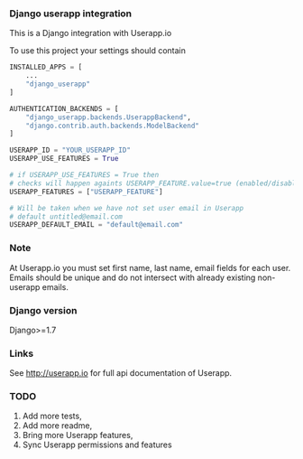 ### Django userapp integration

This is a Django integration with Userapp.io

To use this project your settings should contain

```py
INSTALLED_APPS = [
    ...
    "django_userapp"
]

AUTHENTICATION_BACKENDS = [
    "django_userapp.backends.UserappBackend",
    "django.contrib.auth.backends.ModelBackend"
]

USERAPP_ID = "YOUR_USERAPP_ID"
USERAPP_USE_FEATURES = True

# if USERAPP_USE_FEATURES = True then 
# checks will happen againts USERAPP_FEATURE.value=true (enabled/disabled)
USERAPP_FEATURES = ["USERAPP_FEATURE"]

# Will be taken when we have not set user email in Userapp
# default untitled@email.com
USERAPP_DEFAULT_EMAIL = "default@email.com"
```

### Note
At Userapp.io you must set first name, last name, email fields for each user.
Emails should be unique and do not intersect with already existing non-userapp emails.

### Django version
Django>=1.7

### Links
See <http://userapp.io> for full api documentation of Userapp.

### TODO

1. Add more tests,
2. Add more readme,
3. Bring more Userapp features,
4. Sync Userapp permissions and features
 
